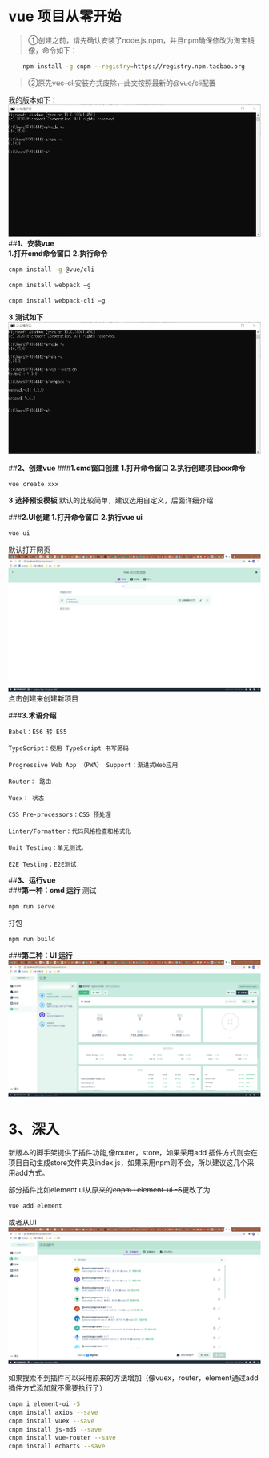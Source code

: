 # **vue 项目从零开始**
> ①创建之前，请先确认安装了node.js,npm，并且npm确保修改为淘宝镜像，命令如下：

```bash
    npm install -g cnpm --registry=https://registry.npm.taobao.org
```

> ②~~原先vue-cli安装方式废除，此文按照最新的@vue/cli配置~~

我的版本如下：
 ![install vue](/images/vue/1.png)
##**1、安装vue**     
**1.打开cmd命令窗口**
**2.执行命令**
```bash
cnpm install -g @vue/cli
```
```bash
cnpm install webpack –g
```
```bash
cnpm install webpack-cli –g
```
**3.测试如下**
 ![install vue](/images/vue/2.png)

##**2、创建vue** 
###**1.cmd窗口创建**
**1.打开命令窗口**
**2.执行创建项目xxx命令**
```bash
vue create xxx
```
**3.选择预设模板**
默认的比较简单，建议选用自定义，后面详细介绍 

###**2.UI创建**
**1.打开命令窗口**
**2.执行vue ui**
```bash
vue ui
```
默认打开网页
 ![install vue](/images/vue/3.png)
点击创建来创建新项目

###**3.术语介绍**
```
Babel：ES6 转 ES5

​TypeScript：使用 TypeScript 书写源码

​Progressive Web App （PWA） Support：渐进式Web应用

​Router： 路由

​Vuex： 状态

​CSS Pre-processors：CSS 预处理

​Linter/Formatter：代码风格检查和格式化

​Unit Testing：单元测试。

​E2E Testing：E2E测试
```
##**3、运行vue**   
###**第一种：cmd 运行**
测试
```bash
npm run serve
```
打包
```bash
npm run build
```

###**第二种：UI 运行**
 ![install vue](/images/vue/4.png)


# **3、深入**
新版本的脚手架提供了插件功能,像router，store，如果采用add 插件方式则会在项目自动生成store文件夹及index.js，如果采用npm则不会，所以建议这几个采用add方式。


部分插件比如element ui从原来的~~cnpm i element-ui -S~~更改了为
```bash
vue add element
```
或者从UI
 ![install vue](/images/vue/5.png)

 如果搜索不到插件可以采用原来的方法增加（像vuex，router，element通过add插件方式添加就不需要执行了）
```bash
cnpm i element-ui -S
cnpm install axios --save
cnpm install vuex --save
cnpm install js-md5 --save
cnpm install vue-router --save
cnpm install echarts --save
```
